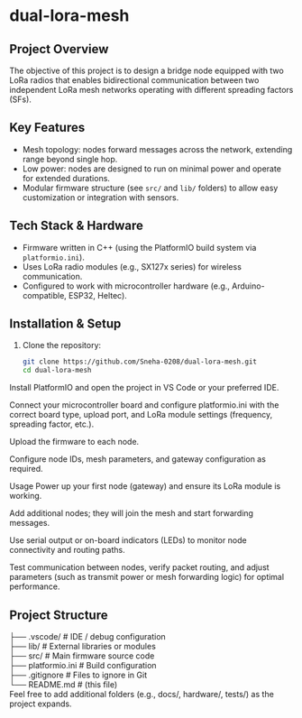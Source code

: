 # dual-lora-mesh

## Project Overview  
The objective of this project is to design a bridge node equipped with two LoRa radios that enables bidirectional communication between two independent LoRa mesh networks operating with different spreading factors (SFs).

## Key Features  
- Mesh topology: nodes forward messages across the network, extending range beyond single hop.  
- Low power: nodes are designed to run on minimal power and operate for extended durations.  
- Modular firmware structure (see `src/` and `lib/` folders) to allow easy customization or integration with sensors.

## Tech Stack & Hardware  
- Firmware written in C++ (using the PlatformIO build system via `platformio.ini`).  
- Uses LoRa radio modules (e.g., SX127x series) for wireless communication.  
- Configured to work with microcontroller hardware (e.g., Arduino-compatible, ESP32, Heltec).  

## Installation & Setup  
1. Clone the repository:  
   ```bash
   git clone https://github.com/Sneha-0208/dual-lora-mesh.git
   cd dual-lora-mesh
Install PlatformIO and open the project in VS Code or your preferred IDE.

Connect your microcontroller board and configure platformio.ini with the correct board type, upload port, and LoRa module settings (frequency, spreading factor, etc.).

Upload the firmware to each node.

Configure node IDs, mesh parameters, and gateway configuration as required.

Usage
Power up your first node (gateway) and ensure its LoRa module is working.

Add additional nodes; they will join the mesh and start forwarding messages.

Use serial output or on-board indicators (LEDs) to monitor node connectivity and routing paths.

Test communication between nodes, verify packet routing, and adjust parameters (such as transmit power or mesh forwarding logic) for optimal performance.

## Project Structure

├── .vscode/               # IDE / debug configuration  
├── lib/                   # External libraries or modules  
├── src/                   # Main firmware source code  
├── platformio.ini         # Build configuration  
├── .gitignore             # Files to ignore in Git  
└── README.md              # (this file)  
Feel free to add additional folders (e.g., docs/, hardware/, tests/) as the project expands.

